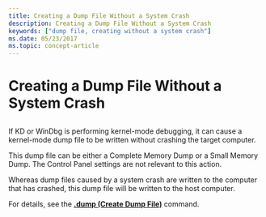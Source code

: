 ```yaml
---
title: Creating a Dump File Without a System Crash
description: Creating a Dump File Without a System Crash
keywords: ["dump file, creating without a system crash"]
ms.date: 05/23/2017
ms.topic: concept-article
---
```


# Creating a Dump File Without a System Crash


## <span id="ddk_creating_a_dump_file_without_a_system_crash_dbg"></span><span id="DDK_CREATING_A_DUMP_FILE_WITHOUT_A_SYSTEM_CRASH_DBG"></span>


If KD or WinDbg is performing kernel-mode debugging, it can cause a kernel-mode dump file to be written without crashing the target computer.

This dump file can be either a Complete Memory Dump or a Small Memory Dump. The Control Panel settings are not relevant to this action.

Whereas dump files caused by a system crash are written to the computer that has crashed, this dump file will be written to the host computer.

For details, see the [**.dump (Create Dump File)**](../debuggercmds/-dump--create-dump-file-.md) command.

 

 
